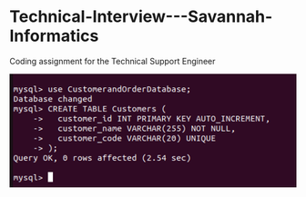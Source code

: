 # Technical-Interview---Savannah-Informatics
Coding assignment for the Technical Support Engineer

![Alt text](screenshots/customerTable.png)
